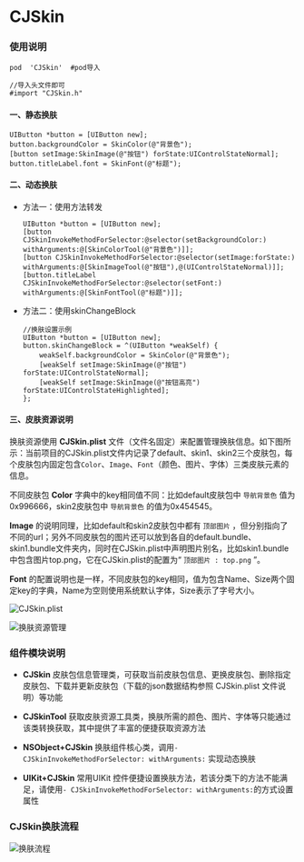 # CJSkin 

### 使用说明

```objc
pod  'CJSkin'  #pod导入

//导入头文件即可
#import "CJSkin.h"
```

#### 一、静态换肤

```objc
UIButton *button = [UIButton new];
button.backgroundColor = SkinColor(@"背景色");
[button setImage:SkinImage(@"按钮") forState:UIControlStateNormal];
button.titleLabel.font = SkinFont(@"标题");
```

#### 二、动态换肤

- 方法一：使用方法转发

  ```objc
  UIButton *button = [UIButton new];
  [button CJSkinInvokeMethodForSelector:@selector(setBackgroundColor:) withArguments:@[SkinColorTool(@"背景色")]];
  [button CJSkinInvokeMethodForSelector:@selector(setImage:forState:) withArguments:@[SkinImageTool(@"按钮"),@(UIControlStateNormal)]];
  [button.titleLabel CJSkinInvokeMethodForSelector:@selector(setFont:) withArguments:@[SkinFontTool(@"标题")]];
  ```

- 方法二：使用skinChangeBlock

  ```objc
  //换肤设置示例
  UIButton *button = [UIButton new];
  button.skinChangeBlock = ^(UIButton *weakSelf) {
      weakSelf.backgroundColor = SkinColor(@"背景色");
      [weakSelf setImage:SkinImage(@"按钮") forState:UIControlStateNormal];
      [weakSelf setImage:SkinImage(@"按钮高亮") forState:UIControlStateHighlighted];
  };
  ```

#### 三、皮肤资源说明

换肤资源使用 **CJSkin.plist** 文件（文件名固定）来配置管理换肤信息。如下图所示：当前项目的CJSkin.plist文件内记录了default、skin1、skin2三个皮肤包，每个皮肤包内固定包含`Color`、`Image`、`Font`（颜色、图片、字体）三类皮肤元素的信息。

不同皮肤包 **Color** 字典中的key相同值不同：比如default皮肤包中 `导航背景色` 值为0x996666，skin2皮肤包中 `导航背景色` 的值为0x454545。

**Image** 的说明同理，比如default和skin2皮肤包中都有 `顶部图片` ，但分别指向了不同的url；另外不同皮肤包的图片还可以放到各自的default.bundle、skin1.bundle文件夹内，同时在CJSkin.plist中声明图片别名，比如skin1.bundle中包含图片top.png，它在CJSkin.plist的配置为“ `顶部图片 : top.png` ”。

 **Font** 的配置说明也是一样，不同皮肤包的key相同，值为包含Name、Size两个固定key的字典，Name为空则使用系统默认字体，Size表示了字号大小。

![CJSkin.plist](https://lele8446infoq.oss-cn-shenzhen.aliyuncs.com/cjskin/CJSkin.png)

![换肤资源管理](https://lele8446infoq.oss-cn-shenzhen.aliyuncs.com/cjskin/%E6%8D%A2%E8%82%A4%E8%B5%84%E6%BA%90%E7%AE%A1%E7%90%862.jpg)



### 组件模块说明

- **CJSkin** 皮肤包信息管理类，可获取当前皮肤包信息、更换皮肤包、删除指定皮肤包、下载并更新皮肤包（下载的json数据结构参照 CJSkin.plist 文件说明）等功能

- **CJSkinTool** 获取皮肤资源工具类，换肤所需的颜色、图片、字体等只能通过该类转换获取，其中提供了丰富的便捷获取资源方法

- **NSObject+CJSkin** 换肤组件核心类，调用`-CJSkinInvokeMethodForSelector: withArguments:` 实现动态换肤

- **UIKit+CJSkin** 常用UIKit 控件便捷设置换肤方法，若该分类下的方法不能满足，请使用`- CJSkinInvokeMethodForSelector: withArguments:`的方式设置属性

  

### CJSkin换肤流程

![换肤流程](https://lele8446infoq.oss-cn-shenzhen.aliyuncs.com/cjskin/%E6%8D%A2%E8%82%A4%E6%B5%81%E7%A8%8B1.jpg)